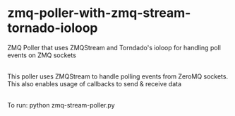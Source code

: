 # zmq-poller-with-zmq-stream-tornado-ioloop
ZMQ Poller that uses ZMQStream and Torndado's ioloop for handling poll events on ZMQ sockets

<br>This poller uses ZMQStream to handle polling events from ZeroMQ sockets. This also enables usage of callbacks to send & receive data

<br/>
To run: python zmq-stream-poller.py